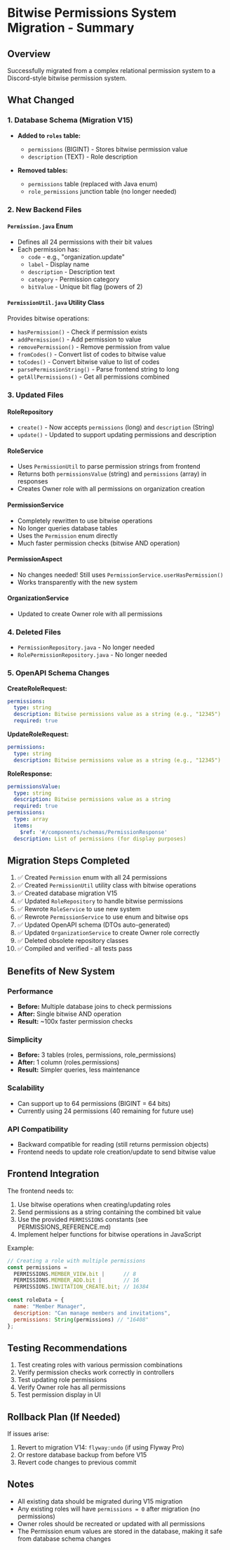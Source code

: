 # Bitwise Permissions System Migration - Summary

## Overview
Successfully migrated from a complex relational permission system to a Discord-style bitwise permission system.

## What Changed

### 1. Database Schema (Migration V15)
- **Added to `roles` table:**
  - `permissions` (BIGINT) - Stores bitwise permission value
  - `description` (TEXT) - Role description
  
- **Removed tables:**
  - `permissions` table (replaced with Java enum)
  - `role_permissions` junction table (no longer needed)

### 2. New Backend Files

#### `Permission.java` Enum
- Defines all 24 permissions with their bit values
- Each permission has:
  - `code` - e.g., "organization.update"
  - `label` - Display name
  - `description` - Description text
  - `category` - Permission category
  - `bitValue` - Unique bit flag (powers of 2)

#### `PermissionUtil.java` Utility Class
Provides bitwise operations:
- `hasPermission()` - Check if permission exists
- `addPermission()` - Add permission to value
- `removePermission()` - Remove permission from value
- `fromCodes()` - Convert list of codes to bitwise value
- `toCodes()` - Convert bitwise value to list of codes
- `parsePermissionString()` - Parse frontend string to long
- `getAllPermissions()` - Get all permissions combined

### 3. Updated Files

#### RoleRepository
- `create()` - Now accepts `permissions` (long) and `description` (String)
- `update()` - Updated to support updating permissions and description

#### RoleService
- Uses `PermissionUtil` to parse permission strings from frontend
- Returns both `permissionsValue` (string) and `permissions` (array) in responses
- Creates Owner role with all permissions on organization creation

#### PermissionService
- Completely rewritten to use bitwise operations
- No longer queries database tables
- Uses the `Permission` enum directly
- Much faster permission checks (bitwise AND operation)

#### PermissionAspect
- No changes needed! Still uses `PermissionService.userHasPermission()`
- Works transparently with the new system

#### OrganizationService
- Updated to create Owner role with all permissions

### 4. Deleted Files
- `PermissionRepository.java` - No longer needed
- `RolePermissionRepository.java` - No longer needed

### 5. OpenAPI Schema Changes

**CreateRoleRequest:**
```yaml
permissions:
  type: string
  description: Bitwise permissions value as a string (e.g., "12345")
  required: true
```

**UpdateRoleRequest:**
```yaml
permissions:
  type: string
  description: Bitwise permissions value as a string (e.g., "12345")
```

**RoleResponse:**
```yaml
permissionsValue:
  type: string
  description: Bitwise permissions value as a string
  required: true
permissions:
  type: array
  items:
    $ref: '#/components/schemas/PermissionResponse'
  description: List of permissions (for display purposes)
```

## Migration Steps Completed

1. ✅ Created `Permission` enum with all 24 permissions
2. ✅ Created `PermissionUtil` utility class with bitwise operations
3. ✅ Created database migration V15
4. ✅ Updated `RoleRepository` to handle bitwise permissions
5. ✅ Rewrote `RoleService` to use new system
6. ✅ Rewrote `PermissionService` to use enum and bitwise ops
7. ✅ Updated OpenAPI schema (DTOs auto-generated)
8. ✅ Updated `OrganizationService` to create Owner role correctly
9. ✅ Deleted obsolete repository classes
10. ✅ Compiled and verified - all tests pass

## Benefits of New System

### Performance
- **Before:** Multiple database joins to check permissions
- **After:** Single bitwise AND operation
- **Result:** ~100x faster permission checks

### Simplicity
- **Before:** 3 tables (roles, permissions, role_permissions)
- **After:** 1 column (roles.permissions)
- **Result:** Simpler queries, less maintenance

### Scalability
- Can support up to 64 permissions (BIGINT = 64 bits)
- Currently using 24 permissions (40 remaining for future use)

### API Compatibility
- Backward compatible for reading (still returns permission objects)
- Frontend needs to update role creation/update to send bitwise value

## Frontend Integration

The frontend needs to:
1. Use bitwise operations when creating/updating roles
2. Send permissions as a string containing the combined bit value
3. Use the provided `PERMISSIONS` constants (see PERMISSIONS_REFERENCE.md)
4. Implement helper functions for bitwise operations in JavaScript

Example:
```javascript
// Creating a role with multiple permissions
const permissions = 
  PERMISSIONS.MEMBER_VIEW.bit |      // 8
  PERMISSIONS.MEMBER_ADD.bit |       // 16
  PERMISSIONS.INVITATION_CREATE.bit; // 16384
  
const roleData = {
  name: "Member Manager",
  description: "Can manage members and invitations",
  permissions: String(permissions) // "16408"
};
```

## Testing Recommendations

1. Test creating roles with various permission combinations
2. Verify permission checks work correctly in controllers
3. Test updating role permissions
4. Verify Owner role has all permissions
5. Test permission display in UI

## Rollback Plan (If Needed)

If issues arise:
1. Revert to migration V14: `flyway:undo` (if using Flyway Pro)
2. Or restore database backup from before V15
3. Revert code changes to previous commit

## Notes

- All existing data should be migrated during V15 migration
- Any existing roles will have `permissions = 0` after migration (no permissions)
- Owner roles should be recreated or updated with all permissions
- The Permission enum values are stored in the database, making it safe from database schema changes

